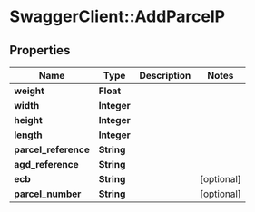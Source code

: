 # SwaggerClient::AddParcelP

## Properties
Name | Type | Description | Notes
------------ | ------------- | ------------- | -------------
**weight** | **Float** |  | 
**width** | **Integer** |  | 
**height** | **Integer** |  | 
**length** | **Integer** |  | 
**parcel_reference** | **String** |  | 
**agd_reference** | **String** |  | 
**ecb** | **String** |  | [optional] 
**parcel_number** | **String** |  | [optional] 


